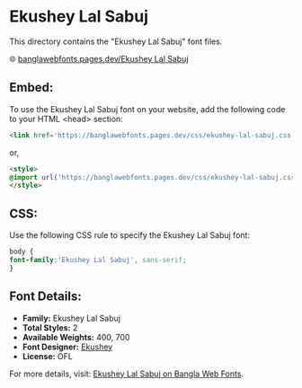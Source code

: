 # Ekushey Lal Sabuj

This directory contains the "Ekushey Lal Sabuj" font files.

🌐 [banglawebfonts.pages.dev/Ekushey Lal Sabuj](https://banglawebfonts.pages.dev/ekushey-lal-sabuj/#about)

## Embed:
To use the Ekushey Lal Sabuj font on your website, add the following code to your HTML &lt;head&gt; section:
```html
<link href='https://banglawebfonts.pages.dev/css/ekushey-lal-sabuj.css' rel='stylesheet'>
```

or,
```html
<style>
@import url('https://banglawebfonts.pages.dev/css/ekushey-lal-sabuj.css');
</style>
```

## CSS:
Use the following CSS rule to specify the Ekushey Lal Sabuj font:
```css
body {
font-family:'Ekushey Lal Sabuj', sans-serif;
}
```

## Font Details:
- **Family:** Ekushey Lal Sabuj
- **Total Styles:** 2
- **Available Weights:** 400, 700
- **Font Designer:** [Ekushey](https://ekushey.org/)
- **License:** OFL

For more details, visit: [Ekushey Lal Sabuj on Bangla Web Fonts](https://banglawebfonts.pages.dev/ekushey-lal-sabuj/#about).